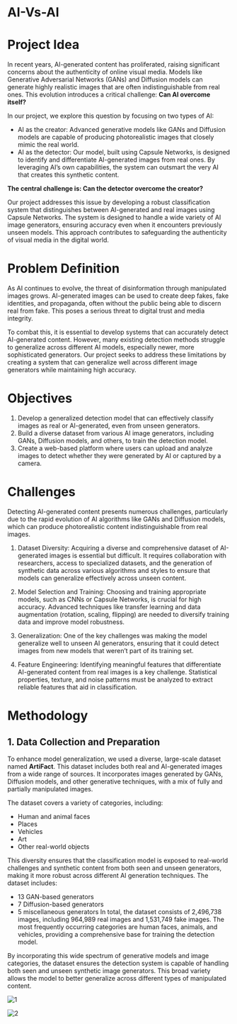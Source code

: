 # AI-Vs-AI
# Project Idea
In recent years, AI-generated content has proliferated, raising significant concerns about the authenticity of online visual media. Models like Generative Adversarial Networks (GANs) and Diffusion models can generate highly realistic images that are often indistinguishable from real ones. This evolution introduces a critical challenge: **Can AI overcome itself?**

In our project, we explore this question by focusing on two types of AI:

* AI as the creator: Advanced generative models like GANs and Diffusion models are capable of producing photorealistic images that closely mimic the real world.
* AI as the detector: Our model, built using Capsule Networks, is designed to identify and differentiate AI-generated images from real ones. By leveraging AI’s own capabilities, the system can outsmart the very AI that creates this synthetic content.

**The central challenge is: Can the detector overcome the creator?**

Our project addresses this issue by developing a robust classification system that distinguishes between AI-generated and real images using Capsule Networks. The system is designed to handle a wide variety of AI image generators, ensuring accuracy even when it encounters previously unseen models. This approach contributes to safeguarding the authenticity of visual media in the digital world.

# Problem Definition
As AI continues to evolve, the threat of disinformation through manipulated images grows. AI-generated images can be used to create deep fakes, fake identities, and propaganda, often without the public being able to discern real from fake. This poses a serious threat to digital trust and media integrity.

To combat this, it is essential to develop systems that can accurately detect AI-generated content. However, many existing detection methods struggle to generalize across different AI models, especially newer, more sophisticated generators. Our project seeks to address these limitations by creating a system that can generalize well across different image generators while maintaining high accuracy.

# Objectives
1. Develop a generalized detection model that can effectively classify images as real or AI-generated, even from unseen generators.
2. Build a diverse dataset from various AI image generators, including GANs, Diffusion models, and others, to train the detection model.
3. Create a web-based platform where users can upload and analyze images to detect whether they were generated by AI or captured by a camera.

# Challenges
Detecting AI-generated content presents numerous challenges, particularly due to the rapid evolution of AI algorithms like GANs and Diffusion models, which can produce photorealistic content indistinguishable from real images.

1. Dataset Diversity: Acquiring a diverse and comprehensive dataset of AI-generated images is essential but difficult. It requires collaboration with researchers, access to specialized datasets, and the generation of synthetic data across various algorithms and styles to ensure that models can generalize effectively across unseen content.

2. Model Selection and Training: Choosing and training appropriate models, such as CNNs or Capsule Networks, is crucial for high accuracy. Advanced techniques like transfer learning and data augmentation (rotation, scaling, flipping) are needed to diversify training data and improve model robustness.

3. Generalization: One of the key challenges was making the model generalize well to unseen AI generators, ensuring that it could detect images from new models that weren’t part of its training set.
   
4. Feature Engineering: Identifying meaningful features that differentiate AI-generated content from real images is a key challenge. Statistical properties, texture, and noise patterns must be analyzed to extract reliable features that aid in classification.

# Methodology
## 1. Data Collection and Preparation 
To enhance model generalization, we used a diverse, large-scale dataset named **ArtiFact**. This dataset includes both real and AI-generated images from a wide range of sources. It incorporates images generated by GANs, Diffusion models, and other generative techniques, with a mix of fully and partially manipulated images.

The dataset covers a variety of categories, including:
* Human and animal faces
* Places
* Vehicles
* Art
* Other real-world objects
  
This diversity ensures that the classification model is exposed to real-world challenges and synthetic content from both seen and unseen generators, making it more robust across different AI generation techniques. The dataset includes:
* 13 GAN-based generators
* 7 Diffusion-based generators
* 5 miscellaneous generators
In total, the dataset consists of 2,496,738 images, including 964,989 real images and 1,531,749 fake images. The most frequently occurring categories are human faces, animals, and vehicles, providing a comprehensive base for training the detection model.

By incorporating this wide spectrum of generative models and image categories, the dataset ensures the detection system is capable of handling both seen and unseen synthetic image generators. This broad variety allows the model to better generalize across different types of manipulated content.

![1](https://github.com/user-attachments/assets/15e9685a-238b-4016-b0e8-4daf095b1f89)

![2](https://github.com/user-attachments/assets/a63e64ad-29f1-4084-99c5-fcc292eeb396)



